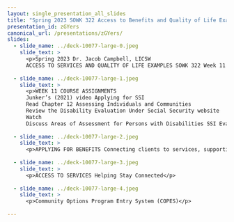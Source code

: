 ```yaml
---
layout: single_presentation_all_slides
title: "Spring 2023 SOWK 322 Access to Benefits and Quality of Life Examples"
presentation_id: zGYers
canonical_url: /presentations/zGYers/
slides:
  - slide_name: ../deck-10077-large-0.jpeg
    slide_text: >
      <p>Spring 2023 Dr. Jacob Campbell, LICSW
      ACCESS TO SERVICES AND QUALITY OF LIFE EXAMPLES SOWK 322 Week 11 Lecture Video Photo by Joanna Kosinska on Unsplash</p>
      
  - slide_name: ../deck-10077-large-1.jpeg
    slide_text: >
      <p>WEEK 11 COURSE ASSIGNMENTS
      Junker’s (2021) video Applying for SSI
      Read Chapter 12 Assessing Individuals and Communities
      Review the Disability Evaluation Under Social Security website
      Watch
      Discuss Areas of Assessment for Persons with Disabilities SSI Evaluation Process Quality of Life Assessment Discussion Questions Posed in Chapter 12</p>
      
  - slide_name: ../deck-10077-large-2.jpeg
    slide_text: >
      <p>APPLYING FOR BENEFITS Connecting clients to services, supporting through the process, and completing paperwork</p>
      
  - slide_name: ../deck-10077-large-3.jpeg
    slide_text: >
      <p>ACCESS TO SERVICES Helping Stay Connected</p>
      
  - slide_name: ../deck-10077-large-4.jpeg
    slide_text: >
      <p>Community Options Program Entry System (COPES)</p>
      
---
```

